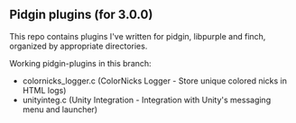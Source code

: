 Pidgin plugins (for 3.0.0)
--------------------------

This repo contains plugins I've written for pidgin, libpurple and finch,
organized by appropriate directories.

Working pidgin-plugins in this branch:
- colornicks_logger.c (ColorNicks Logger - Store unique colored nicks in HTML logs)
- unityinteg.c        (Unity Integration - Integration with Unity's messaging menu and launcher)
